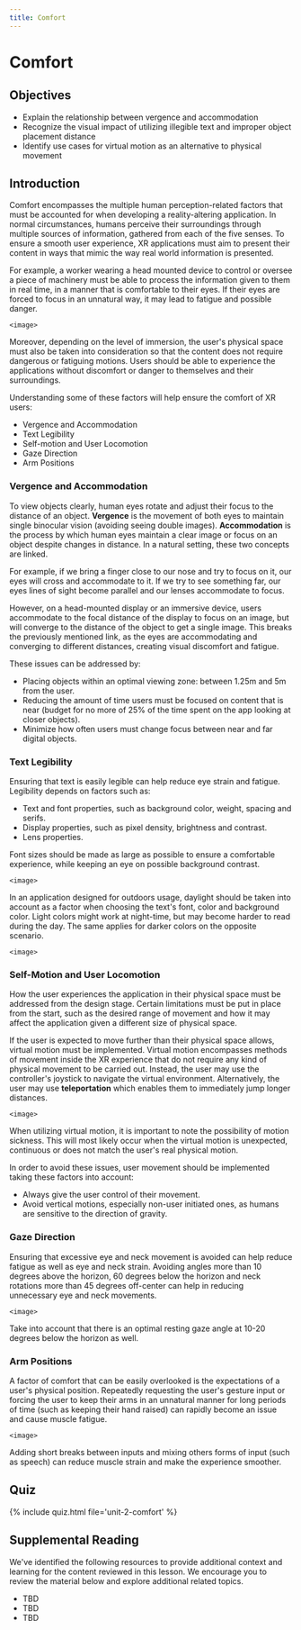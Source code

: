```yaml
---
title: Comfort
---
```


# Comfort

## Objectives

- Explain the relationship between vergence and accommodation
- Recognize the visual impact of utilizing illegible text and improper object placement distance
- Identify use cases for virtual motion as an alternative to physical movement

## Introduction

Comfort encompasses the multiple human perception-related factors that must be accounted for when developing a reality-altering application. In normal circumstances, humans perceive their surroundings through multiple sources of information, gathered from each of the five senses. To ensure a smooth user experience, XR applications must aim to present their content in ways that mimic the way real world information is presented.

For example, a worker wearing a head mounted device to control or oversee a piece of machinery must be able to process the information given to them in real time, in a manner that is comfortable to their eyes. If their eyes are forced to focus in an unnatural way, it may lead to fatigue and possible danger.

`<image>`

Moreover, depending on the level of immersion, the user's physical space must also be taken into consideration  so that the content does not require dangerous or fatiguing motions. Users should be able to experience the applications without discomfort or danger to themselves and their surroundings.

Understanding some of these factors will help ensure the comfort of XR users:

- Vergence and Accommodation
- Text Legibility
- Self-motion and User Locomotion
- Gaze Direction
- Arm Positions

### Vergence and Accommodation

To view objects clearly, human eyes rotate and adjust their focus to the distance of an object. **Vergence** is the movement of both eyes to maintain single binocular vision (avoiding seeing double images). **Accommodation** is the process by which human eyes maintain a clear image or focus on an object despite changes in distance. In a natural setting, these two concepts are linked.

For example, if we bring a finger close to our nose and try to focus on it, our eyes will cross and accommodate to it. If we try to see something far, our eyes lines of sight become parallel and our lenses accommodate to focus.

However, on a head-mounted display or an immersive device, users accommodate to the focal distance of the display to focus on an image, but will converge to the distance of the object to get a single image. This breaks the previously mentioned link, as the eyes are accommodating and converging to different distances, creating visual discomfort and fatigue.

These issues can be addressed by:

- Placing objects within an optimal viewing zone: between 1.25m and 5m from the user.
- Reducing the amount of time users must be focused on content that is near (budget for no more of 25% of the time spent on the app looking at closer objects).
- Minimize how often users must change focus between near and far digital objects.

### Text Legibility

Ensuring that text is easily legible can help reduce eye strain and fatigue. Legibility depends on factors such as:

- Text and font properties, such as background color, weight, spacing and serifs.
- Display properties, such as pixel density, brightness and contrast.
- Lens properties.

Font sizes should be made as large as possible to ensure a comfortable experience, while keeping an eye on possible background contrast.

`<image>`

In an application designed for outdoors usage, daylight should be taken into account as a factor when choosing the text's font, color and background color. Light colors might work at night-time, but may become harder to read during the day. The same applies for darker colors on the opposite scenario.

`<image>`

### Self-Motion and User Locomotion

How the user experiences the application in their physical space must be addressed from the design stage. Certain limitations must be put in place from the start, such as the desired range of movement and how it may affect the application given a different size of physical space.

If the user is expected to move further than their physical space allows, virtual motion must be implemented. Virtual motion encompasses methods of movement inside the XR experience that do not require any kind of physical movement to be carried out. Instead, the user may use the controller's joystick to navigate the virtual environment. Alternatively, the user may use **teleportation** which enables them to immediately jump longer distances.

`<image>`

When utilizing virtual motion, it is important to note the possibility of motion sickness. This will most likely occur when the virtual motion is unexpected, continuous or does not match the user's real physical motion.

In order to avoid these issues, user movement should be implemented taking these factors into account:

- Always give the user control of their movement.
- Avoid vertical motions, especially non-user initiated ones, as humans are sensitive to the direction of gravity.

### Gaze Direction

Ensuring that excessive eye and neck movement is avoided can help reduce fatigue as well as eye and neck strain. Avoiding angles more than 10 degrees above the horizon, 60 degrees below the horizon and neck rotations more than 45 degrees off-center can help in reducing unnecessary eye and neck movements.

`<image>`

Take into account that there is an optimal resting gaze angle at 10-20 degrees below the horizon as well.

### Arm Positions

A factor of comfort that can be easily overlooked is the expectations of a user's physical position. Repeatedly requesting the user's gesture input or forcing the user to keep their arms in an unnatural manner for long periods of time (such as keeping their hand raised) can rapidly become an issue and cause muscle fatigue. 

`<image>`

Adding short breaks between inputs and mixing others forms of input (such as speech) can reduce muscle strain and make the experience smoother.

## Quiz

{% include quiz.html file='unit-2-comfort' %}

## Supplemental Reading

We've identified the following resources to provide additional context and learning for the content reviewed in this lesson. We encourage you to review the material below and explore additional related topics.

- TBD
- TBD
- TBD